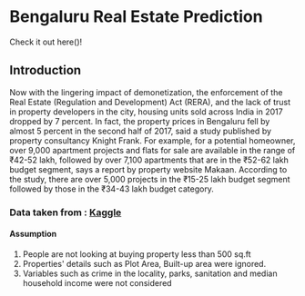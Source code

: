 # Bengaluru Real Estate Prediction

Check it out here()!
## Introduction

Now with the lingering impact of demonetization, the enforcement of the Real Estate (Regulation and Development) Act (RERA), and the lack of trust in property developers in the city, housing units sold across India in 2017 dropped by 7 percent. In fact, the property prices in Bengaluru fell by almost 5 percent in the second half of 2017, said a study published by property consultancy Knight Frank.
For example, for a potential homeowner, over 9,000 apartment projects and flats for sale are available in the range of ₹42-52 lakh, followed by over 7,100 apartments that are in the ₹52-62 lakh budget segment, says a report by property website Makaan. According to the study, there are over 5,000 projects in the ₹15-25 lakh budget segment followed by those in the ₹34-43 lakh budget category.
### Data taken from : [Kaggle](https://www.kaggle.com/amitabhajoy/bengaluru-house-price-data)
#### Assumption
1. People are not looking at buying property less than 500 sq.ft
2. Properties' details such as Plot Area, Built-up area were ignored. 
3. Variables such as crime in the locality, parks, sanitation and median household income were not considered
